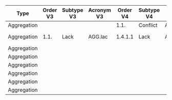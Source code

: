 | Type | Order V3 | Subtype V3 | Acronym V3 | Order V4 | Subtype V4 | Acronym V4 | Change |
|------|----------|------------|-------------|----------|------------|-------------|--------|
|  Aggregation    |          |            |             |    1.1.      |       Conflict    |     AGG.con         |   Created     |
|  Aggregation    |     1.1.     |      Lack     |  AGG.lac       |     1.4.1.1       |       Lack        |      AGG.pro.agr.lac       |    Hierarchy modified    |
|  Aggregation    |          |            |             |          |            |             |        |
|  Aggregation    |          |            |             |          |            |             |        |
|  Aggregation    |          |            |             |          |            |             |        |
|  Aggregation    |          |            |             |          |            |             |        |
|  Aggregation    |          |            |             |          |            |             |        |
|  Aggregation    |          |            |             |          |            |             |        |
